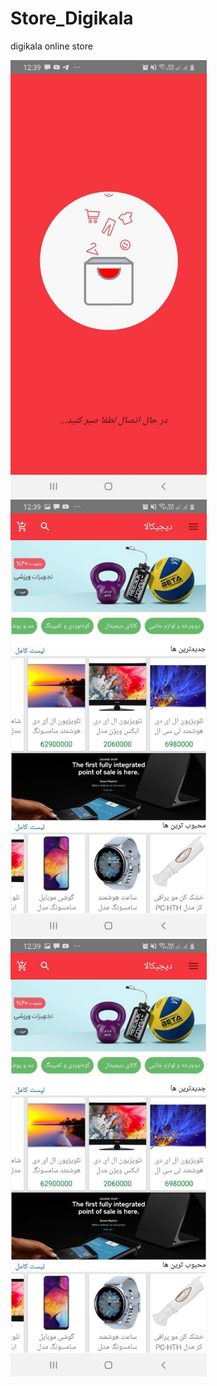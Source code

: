 # Store_Digikala
digikala online store  

<img src="1.jpg" with="700" height="700"> <img src="2.jpg" with="700" height="700"> <img src="2.jpg" with="700" height="700">


